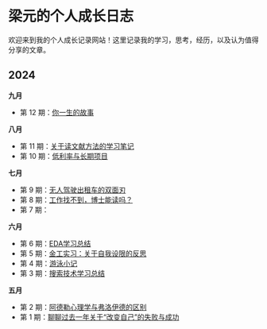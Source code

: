 # 梁元的个人成长日志

欢迎来到我的个人成长记录网站！这里记录我的学习，思考，经历，以及认为值得分享的文章。


## 2024

**九月**

- 第 12 期：[你一生的故事](docs/issue-12.md)

**八月**

- 第 11 期：[关于读文献方法的学习笔记](docs/issue-11.md)
- 第 10 期：[低利率与长期项目](docs/issue-10.md)

**七月**

- 第 9 期：[无人驾驶出租车的双面刃](docs/issue-9.md)
- 第 8 期：[工作找不到，博士能读吗？](docs/issue-8.md)
- 第 7 期：[](docs/issue-7.md)

**六月**

- 第 6 期：[EDA学习总结](docs/issue-6.md)
- 第 5 期：[金工实习：关于自我设限的反思](docs/issue-5.md)
- 第 4 期：[游泳小记](docs/issue-4.md)
- 第 3 期：[搜索技术学习总结](docs/issue-3.md)

**五月**

- 第 2 期：[阿德勒心理学与弗洛伊德的区别](docs/issue-2.md)
- 第 1 期：[聊聊过去一年关于“改变自己”的失败与成功](docs/issue-1.md)

